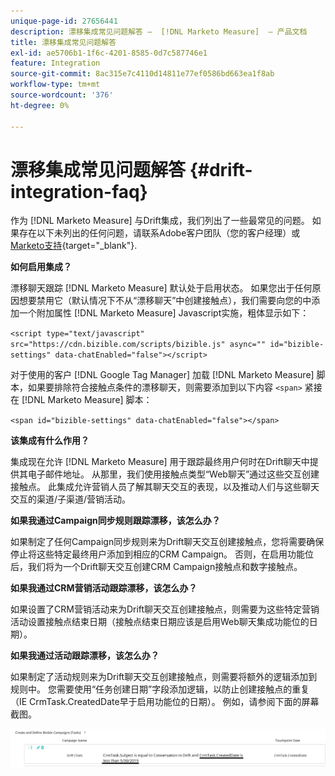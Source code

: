 ```yaml
---
unique-page-id: 27656441
description: 漂移集成常见问题解答 —  [!DNL Marketo Measure]  — 产品文档
title: 漂移集成常见问题解答
exl-id: ae5706b1-1f6c-4201-8585-0d7c587746e1
feature: Integration
source-git-commit: 8ac315e7c4110d14811e77ef0586bd663ea1f8ab
workflow-type: tm+mt
source-wordcount: '376'
ht-degree: 0%

---
```


# 漂移集成常见问题解答 {#drift-integration-faq}

作为 [!DNL Marketo Measure] 与Drift集成，我们列出了一些最常见的问题。 如果存在以下未列出的任何问题，请联系Adobe客户团队（您的客户经理）或 [Marketo支持](https://nation.marketo.com/t5/support/ct-p/Support){target="_blank"}.

**如何启用集成？**

漂移聊天跟踪 [!DNL Marketo Measure] 默认处于启用状态。 如果您出于任何原因想要禁用它（默认情况下不从“漂移聊天”中创建接触点），我们需要向您的中添加一个附加属性 [!DNL Marketo Measure] Javascript实施，粗体显示如下：

`<script type="text/javascript" src="https://cdn.bizible.com/scripts/bizible.js" async="" id="bizible-settings" data-chatEnabled="false"></script>`

对于使用的客户 [!DNL Google Tag Manager] 加载 [!DNL Marketo Measure] 脚本，如果要排除符合接触点条件的漂移聊天，则需要添加到以下内容 `<span>` 紧接在 [!DNL Marketo Measure] 脚本：

`<span id="bizible-settings" data-chatEnabled="false"></span>`

**该集成有什么作用？**

集成现在允许 [!DNL Marketo Measure] 用于跟踪最终用户何时在Drift聊天中提供其电子邮件地址。 从那里，我们使用接触点类型“Web聊天”通过这些交互创建接触点。 此集成允许营销人员了解其聊天交互的表现，以及推动人们与这些聊天交互的渠道/子渠道/营销活动。

**如果我通过Campaign同步规则跟踪漂移，该怎么办？**

如果制定了任何Campaign同步规则来为Drift聊天交互创建接触点，您将需要确保停止将这些特定最终用户添加到相应的CRM Campaign。 否则，在启用功能位后，我们将为一个Drift聊天交互创建CRM Campaign接触点和数字接触点。

**如果我通过CRM营销活动跟踪漂移，该怎么办？**

如果设置了CRM营销活动来为Drift聊天交互创建接触点，则需要为这些特定营销活动设置接触点结束日期（接触点结束日期应该是启用Web聊天集成功能位的日期）。

**如果我通过活动跟踪漂移，该怎么办？**

如果制定了活动规则来为Drift聊天交互创建接触点，则需要将额外的逻辑添加到规则中。 您需要使用“任务创建日期”字段添加逻辑，以防止创建接触点的重复（IE CrmTask.CreatedDate早于启用功能位的日期）。 例如，请参阅下面的屏幕截图。

![](assets/activity-rule-drift.png)
